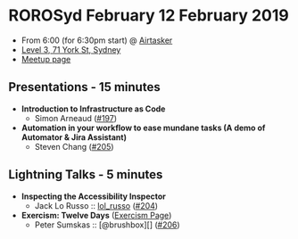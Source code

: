 # ROROSyd February 12 February 2019

- From 6:00 (for 6:30pm start) @ [Airtasker][]
- [Level 3, 71 York St, Sydney][]
- [Meetup page][]

## Presentations - 15 minutes

- **Introduction to Infrastructure as Code**
  - Simon Arneaud ([#197][])
- **Automation in your workflow to ease mundane tasks (A demo of Automator & Jira Assistant)**
  - Steven Chang ([#205][])

## Lightning Talks - 5 minutes

- **Inspecting the Accessibility Inspector**
  - Jack Lo Russo :: [lol_russo][] ([#204][])
- **Exercism: Twelve Days** ([Exercism Page][])
  - Peter Sumskas :: [@brushbox][] ([#206][])

[#197]: https://github.com/rails-oceania/roro/issues/197
[#205]: https://github.com/rails-oceania/roro/issues/205
[lol_russo]: https://twitter.com/lol_russo
[#204]: https://github.com/rails-oceania/roro/issues/204
[Exercism Page]: https://exercism.io/tracks/ruby/exercises/twelve-days
[brushbox]: https://twitter.com/brushbox
[#206]: https://github.com/rails-oceania/roro/issues/206
[Airtasker]: https://www.airtasker.com/
[Level 3, 71 York St, Sydney]: https://goo.gl/maps/dADqL1QY5Hp
[Meetup page]: https://www.meetup.com/Ruby-On-Rails-Oceania-Sydney/events/kkrwkqyzdbqb/
